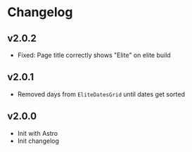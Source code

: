 # Changelog

## v2.0.2

- Fixed: Page title correctly shows "Elite" on elite build

## v2.0.1

- Removed days from `EliteDatesGrid` until dates get sorted

## v2.0.0

- Init with Astro
- Init changelog
